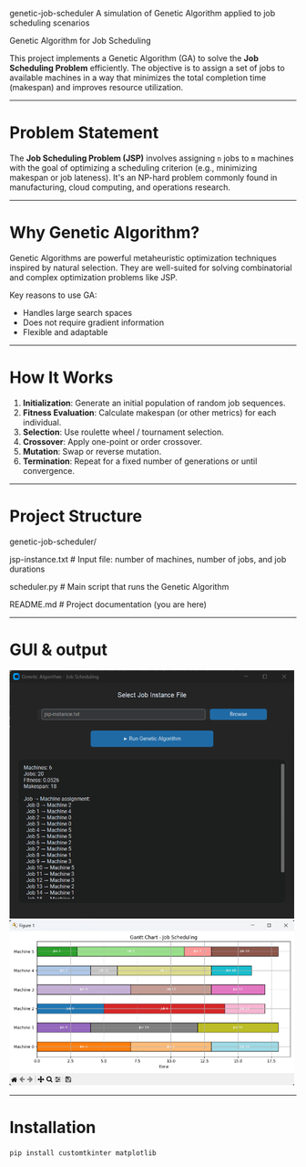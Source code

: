 genetic-job-scheduler
A simulation of Genetic Algorithm applied to job scheduling scenarios

Genetic Algorithm for Job Scheduling

This project implements a Genetic Algorithm (GA) to solve the **Job Scheduling Problem** efficiently. The objective is to assign a set of jobs to available machines in a way that minimizes the total completion time (makespan) and improves resource utilization.

---

# Problem Statement

The **Job Scheduling Problem (JSP)** involves assigning `n` jobs to `m` machines with the goal of optimizing a scheduling criterion (e.g., minimizing makespan or job lateness). It's an NP-hard problem commonly found in manufacturing, cloud computing, and operations research.

---

# Why Genetic Algorithm?

Genetic Algorithms are powerful metaheuristic optimization techniques inspired by natural selection. They are well-suited for solving combinatorial and complex optimization problems like JSP.

Key reasons to use GA:
- Handles large search spaces
- Does not require gradient information
- Flexible and adaptable

---

# How It Works

1. **Initialization**: Generate an initial population of random job sequences.
2. **Fitness Evaluation**: Calculate makespan (or other metrics) for each individual.
3. **Selection**: Use roulette wheel / tournament selection.
4. **Crossover**: Apply one-point or order crossover.
5. **Mutation**: Swap or reverse mutation.
6. **Termination**: Repeat for a fixed number of generations or until convergence.

---

# Project Structure

genetic-job-scheduler/

jsp-instance.txt          # Input file: number of machines, number of jobs, and job durations

scheduler.py              # Main script that runs the Genetic Algorithm

README.md                 # Project documentation (you are here)

---
# GUI & output

<img src="/Screenshot1.png" alt="App Screenshot" width="500"/>
<img src="/Screenshot2.png" alt="App Screenshot" width="500"/>

---
# Installation 

```bash
pip install customtkinter matplotlib
